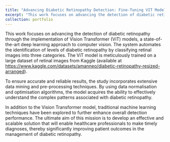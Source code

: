 ```yaml
---
title: "Advancing Diabetic Retinopathy Detection: Fine-Tuning VIT Models"
excerpt: "This work focuses on advancing the detection of diabetic retinopathy through the implementation of Vision Transformer (ViT) models, a state-of-the-art deep learning approach to computer vision. The system automates the identification of levels of diabetic retinopathy by classifying retinal images into three categories. The ViT model is meticulously trained on a large dataset of retinal images from Kaggle (available at https://www.kaggle.com/datasets/amanneo/diabetic-retinopathy-resized-arranged). To ensure accurate and reliable results, the study incorporates extensive data mining and pre-processing techniques. By using data normalisation and optimisation algorithms, the model acquires the ability to effectively understand the complex patterns associated with diabetic retinopathy. In addition to the Vision Transformer model, traditional machine learning techniques have been explored to further enhance overall detection performance. The ultimate aim of this mission is to develop an effective and scalable solution that will enable healthcare professionals to make timely diagnoses, thereby significantly improving patient outcomes in the management of diabetic retinopathy.<br/><img src='/images/port1.png'>"
collection: portfolio
---
```


This work focuses on advancing the detection of diabetic retinopathy through the implementation of Vision Transformer (ViT) models, a state-of-the-art deep learning approach to computer vision. The system automates the identification of levels of diabetic retinopathy by classifying retinal images into three categories. The ViT model is meticulously trained on a large dataset of retinal images from Kaggle (available at https://www.kaggle.com/datasets/amanneo/diabetic-retinopathy-resized-arranged).

To ensure accurate and reliable results, the study incorporates extensive data mining and pre-processing techniques. By using data normalisation and optimisation algorithms, the model acquires the ability to effectively understand the complex patterns associated with diabetic retinopathy.

In addition to the Vision Transformer model, traditional machine learning techniques have been explored to further enhance overall detection performance. The ultimate aim of this mission is to develop an effective and scalable solution that will enable healthcare professionals to make timely diagnoses, thereby significantly improving patient outcomes in the management of diabetic retinopathy.
